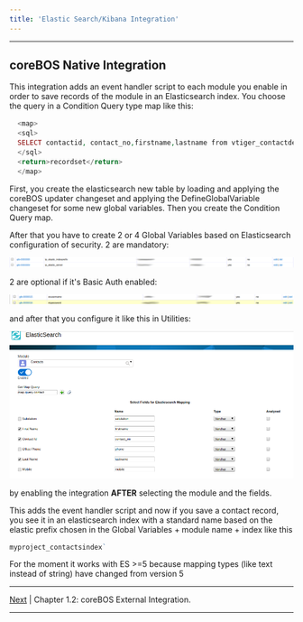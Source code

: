 ```yaml
---
title: 'Elastic Search/Kibana Integration'
---
```

---
coreBOS Native Integration
---
This integration adds an event handler script to each module you enable
in order to save records of the module in an Elasticsearch index. You
choose the query in a Condition Query type map like this:

  ```php
    <map>
    <sql>
    SELECT contactid, contact_no,firstname,lastname from vtiger_contactdetails join vtiger_crmentity on crmid=contactid where vtiger_contactdetails.contactid =?
    </sql>
    <return>recordset</return>
    </map>
```

First, you create the elasticsearch new table by loading and applying
the coreBOS updater changeset and applying the DefineGlobalVariable
changeset for some new global variables. Then you create the Condition
Query map.

After that you have to create 2 or 4 Global Variables based on
Elasticsearch configuration of security. 2 are mandatory:

![](esgv1.png?width=100%)

2 are optional if it's Basic Auth enabled:

![](esgv2.png?width=100%)

and after that you configure it like this in Utilities:

![](essetting.png?width=100%)

by enabling the integration **AFTER** selecting the module and the
fields.

This adds the event handler script and now if you save a contact record,
you see it in an elasticsearch index with a standard name based on the
elastic prefix chosen in the Global Variables + module name + index like
this
 ```php
 myproject_contactsindex`
```

<div class="notices blue">
For the moment it works with ES >=5 because mapping types (like text instead of string) have changed from version 5</div> 

------------------------------------------------------------------------

[Next](http://localhost/coreBOSDocumentation/extensions-integrations/integration/elasticsearch/elasticsearchexternal) | Chapter 1.2: coreBOS External Integration.

------------------------------------------------------------------------
